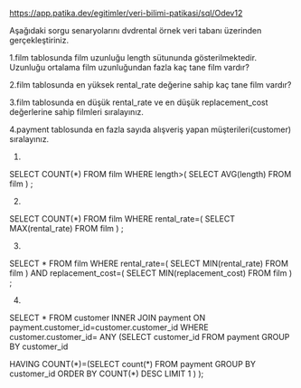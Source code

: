 https://app.patika.dev/egitimler/veri-bilimi-patikasi/sql/Odev12

Aşağıdaki sorgu senaryolarını dvdrental örnek veri tabanı üzerinden gerçekleştiriniz.

1.film tablosunda film uzunluğu length sütununda gösterilmektedir. Uzunluğu ortalama film uzunluğundan fazla kaç tane film vardır?

2.film tablosunda en yüksek rental_rate değerine sahip kaç tane film vardır?

3.film tablosunda en düşük rental_rate ve en düşük replacement_cost değerlerine sahip filmleri sıralayınız.

4.payment tablosunda en fazla sayıda alışveriş yapan müşterileri(customer) sıralayınız.

1.
SELECT COUNT(*)
FROM film
WHERE length>(
	SELECT AVG(length)
	FROM film
)
;

2.

SELECT COUNT(*)
FROM film
WHERE rental_rate=(
	SELECT MAX(rental_rate)
	FROM film
)
;

3.
SELECT *
FROM film
WHERE rental_rate=(
	SELECT MIN(rental_rate)
	FROM film
) AND replacement_cost=(
	SELECT MIN(replacement_cost)
	FROM film
)
;

4.
SELECT *
FROM customer
INNER JOIN payment ON payment.customer_id=customer.customer_id
WHERE customer.customer_id= ANY (SELECT customer_id
FROM payment
GROUP BY customer_id

HAVING COUNT(\*)=(SELECT count(\*)
FROM payment
GROUP BY customer_id
ORDER BY COUNT(\*) DESC
LIMIT 1
)
);
